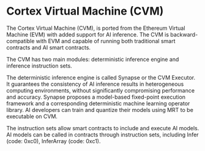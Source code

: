 # Cortex Virtual Machine (CVM)
The Cortex Virtual Machine (CVM), is ported from the Ethereum Virtual Machine (EVM) with added support for AI inference. The CVM is backward-compatible with EVM and capable of running both traditional smart contracts and AI smart contracts. 

The CVM has two main modules:  deterministic inference engine and inference instruction sets. 

The deterministic inference engine is called Synapse or the CVM Executor. It guarantees the consistency of AI inference results in heterogeneous computing environments, without significantly compromising performance and accuracy. Synapse proposes a model-based fixed-point execution framework and a corresponding deterministic machine learning operator library. AI developers can train and quantize their models using MRT to be executable on CVM. 

The instruction sets allow smart contracts to include and execute AI models. AI models can be called in contracts through instruction sets, including Infer (code: 0xc0), InferArray (code: 0xc1). 

